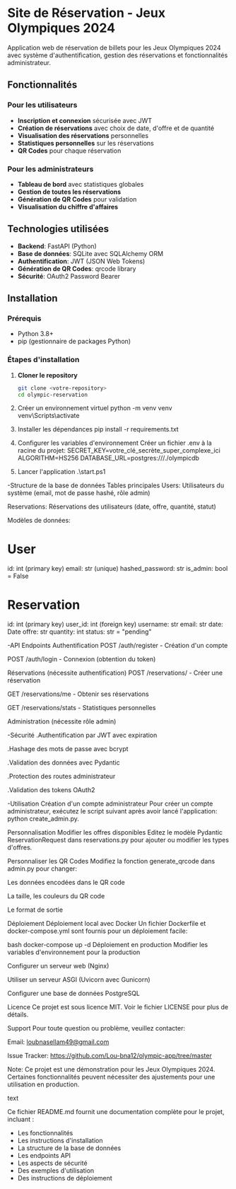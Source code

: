 # Site de Réservation - Jeux Olympiques 2024

Application web de réservation de billets pour les Jeux Olympiques 2024 avec système d'authentification, gestion des réservations et fonctionnalités administrateur.

## Fonctionnalités

### Pour les utilisateurs

- **Inscription et connexion** sécurisée avec JWT
- **Création de réservations** avec choix de date, d'offre et de quantité
- **Visualisation des réservations** personnelles
- **Statistiques personnelles** sur les réservations
- **QR Codes** pour chaque réservation

### Pour les administrateurs

- **Tableau de bord** avec statistiques globales
- **Gestion de toutes les réservations**
- **Génération de QR Codes** pour validation
- **Visualisation du chiffre d'affaires**

## Technologies utilisées

- **Backend**: FastAPI (Python)
- **Base de données**: SQLite avec SQLAlchemy ORM
- **Authentification**: JWT (JSON Web Tokens)
- **Génération de QR Codes**: qrcode library
- **Sécurité**: OAuth2 Password Bearer

## Installation

### Prérequis

- Python 3.8+
- pip (gestionnaire de packages Python)

### Étapes d'installation

1. **Cloner le repository**

   ```bash
   git clone <votre-repository>
   cd olympic-reservation

   ```

2. Créer un environnement virtuel
   python -m venv venv
   venv\Scripts\activate

3. Installer les dépendances
   pip install -r requirements.txt

4. Configurer les variables d'environnement
   Créer un fichier .env à la racine du projet:
   SECRET_KEY=votre_clé_secrète_super_complexe_ici
   ALGORITHM=HS256
   DATABASE_URL=postgres:///./olympicdb

5. Lancer l'application
   .\start.ps1

-Structure de la base de données
Tables principales
Users: Utilisateurs du système (email, mot de passe hashé, rôle admin)

Reservations: Réservations des utilisateurs (date, offre, quantité, statut)

Modèles de données:

# User

id: int (primary key)
email: str (unique)
hashed_password: str
is_admin: bool = False

# Reservation

id: int (primary key)
user_id: int (foreign key)
username: str
email: str
date: Date
offre: str
quantity: int
status: str = "pending"

-API Endpoints
Authentification
POST /auth/register - Création d'un compte

POST /auth/login - Connexion (obtention du token)

Réservations (nécessite authentification)
POST /reservations/ - Créer une réservation

GET /reservations/me - Obtenir ses réservations

GET /reservations/stats - Statistiques personnelles

Administration (nécessite rôle admin)

-Sécurité
.Authentification par JWT avec expiration

.Hashage des mots de passe avec bcrypt

.Validation des données avec Pydantic

.Protection des routes administrateur

.Validation des tokens OAuth2

-Utilisation
Création d'un compte administrateur
Pour créer un compte administrateur, exécutez le script suivant après avoir lancé l'application:
python create_admin.py.

Personnalisation
Modifier les offres disponibles
Editez le modèle Pydantic ReservationRequest dans reservations.py pour ajouter ou modifier les types d'offres.

Personnaliser les QR Codes
Modifiez la fonction generate_qrcode dans admin.py pour changer:

Les données encodées dans le QR code

La taille, les couleurs du QR code

Le format de sortie

Déploiement
Déploiement local avec Docker
Un fichier Dockerfile et docker-compose.yml sont fournis pour un déploiement facile:

bash
docker-compose up -d
Déploiement en production
Modifier les variables d'environnement pour la production

Configurer un serveur web (Nginx)

Utiliser un serveur ASGI (Uvicorn avec Gunicorn)

Configurer une base de données PostgreSQL

 Licence
Ce projet est sous licence MIT. Voir le fichier LICENSE pour plus de détails.

Support
Pour toute question ou problème, veuillez contacter:

Email: loubnasellam49@gmail.com

Issue Tracker: https://github.com/Lou-bna12/olympic-app/tree/master

Note: Ce projet est une démonstration pour les Jeux Olympiques 2024. Certaines fonctionnalités peuvent nécessiter des ajustements pour une utilisation en production.

text

Ce fichier README.md fournit une documentation complète pour le projet, incluant :

- Les fonctionnalités
- Les instructions d'installation
- La structure de la base de données
- Les endpoints API
- Les aspects de sécurité
- Des exemples d'utilisation
- Des instructions de déploiement

